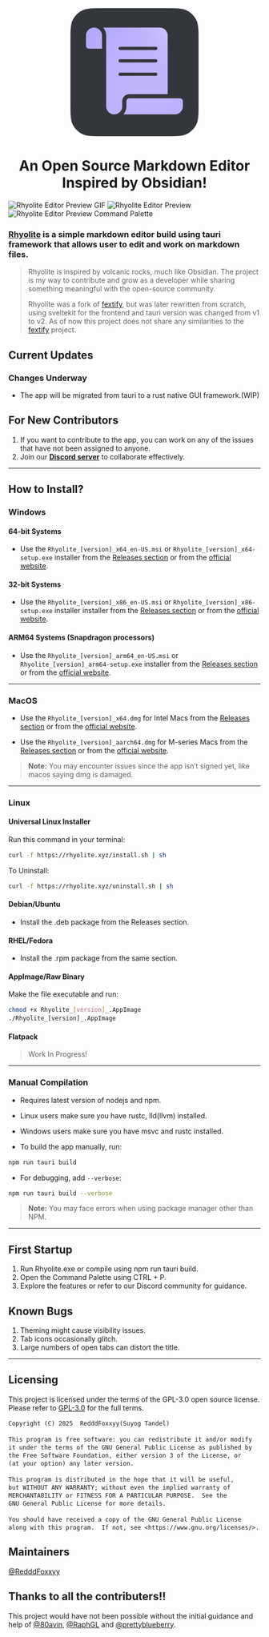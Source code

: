 <div align="center">
    <img src="./src/static/icon.png" width=256 alt="Rhyolite">
</div>

<h1 align="center">An Open Source Markdown Editor Inspired by Obsidian!</h1>

![Rhyolite Editor Preview GIF](assets/readme_gif.gif)
![Rhyolite Editor Preview](assets/Rhyolite_is_Cool!.png)
![Rhyolite Editor Preview Command Palette](assets/rhyolite_command_preview.png)

### [Rhyolite](https://rhyolite.xyz/) is a simple markdown editor build using tauri framework that allows user to edit and work on markdown files.

> Rhyolite is inspired by volcanic rocks, much like Obsidian. The project is my way to contribute and grow as a developer while sharing something meaningful with the open-source community.
>
> Rhyolite was a fork of [fextify](https://github.com/face-hh/fextify), but was later rewritten from scratch,
> using sveltekit for the frontend and tauri version was changed from v1 to v2. As of now this project does not share any similarities to the [fextify](https://github.com/face-hh/fextify) project.

## **Current Updates**

### Changes Underway

- The app will be migrated from tauri to a rust native GUI framework.(WIP)

## For New Contributors

1. If you want to contribute to the app, you can work on any of the issues that have not been assigned to anyone.
2. Join our **[Discord server](https://discord.gg/K6FAd8FTma)** to collaborate effectively.

---

## How to Install?

### **Windows**

#### 64-bit Systems

- Use the `Rhyolite_[version]_x64_en-US.msi` or `Rhyolite_[version]_x64-setup.exe` installer from the [Releases section](https://github.com/RedddFoxxyy/Rhyolite/releases) or from the [official website](https://rhyolite.xyz/).

#### 32-bit Systems

- Use the `Rhyolite_[version]_x86_en-US.msi` or `Rhyolite_[version]_x86-setup.exe` installer installer from the [Releases section](https://github.com/RedddFoxxyy/Rhyolite/releases) or from the [official website](https://rhyolite.xyz/).

#### ARM64 Systems (Snapdragon processors)

- Use the `Rhyolite_[version]_arm64_en-US.msi` or `Rhyolite_[version]_arm64-setup.exe` installer from the [Releases section](https://github.com/RedddFoxxyy/Rhyolite/releases) or from the [official website](https://rhyolite.xyz/).

---

### **MacOS**

- Use the `Rhyolite_[version]_x64.dmg` for Intel Macs from the [Releases section](https://github.com/RedddFoxxyy/Rhyolite/releases) or from the [official website](https://rhyolite.xyz/).

- Use the `Rhyolite_[version]_aarch64.dmg` for M-series Macs from the [Releases section](https://github.com/RedddFoxxyy/Rhyolite/releases) or from the [official website](https://rhyolite.xyz/).

> **Note:** You may encounter issues since the app isn’t signed yet, like macos saying dmg is damaged.

---

### **Linux**

#### Universal Linux Installer

Run this command in your terminal:

```bash
curl -f https://rhyolite.xyz/install.sh | sh
```

To Uninstall:

```bash
curl -f https://rhyolite.xyz/uninstall.sh | sh
```

#### Debian/Ubuntu

- Install the .deb package from the Releases section.

#### RHEL/Fedora

- Install the .rpm package from the same section.

#### AppImage/Raw Binary

Make the file executable and run:

```bash
chmod +x Rhyolite_[version]_.AppImage
./Rhyolite_[version]_.AppImage
```

#### Flatpack

> Work In Progress!

---

### **Manual Compilation**

- Requires latest version of nodejs and npm.
- Linux users make sure you have rustc, lld(llvm) installed.
- Windows users make sure you have msvc and rustc installed.

- To build the app manually, run:

```bash
npm run tauri build
```

- For debugging, add `--verbose`:

```bash
npm run tauri build --verbose
```

> **Note:** You may face errors when using package manager other than NPM.

---

## First Startup

1. Run Rhyolite.exe or compile using npm run tauri build.
2. Open the Command Palette using CTRL + P.
3. Explore the features or refer to our Discord community for guidance.

## Known Bugs

1. Theming might cause visibility issues.
2. Tab icons occasionally glitch.
3. Large numbers of open tabs can distort the title.

---

## Licensing

This project is licensed under the terms of the GPL-3.0 open source license. Please refer to [GPL-3.0](./LICENSE.txt) for the full terms.

```
Copyright (C) 2025  RedddFoxxyy(Suyog Tandel)

This program is free software: you can redistribute it and/or modify
it under the terms of the GNU General Public License as published by
the Free Software Foundation, either version 3 of the License, or
(at your option) any later version.

This program is distributed in the hope that it will be useful,
but WITHOUT ANY WARRANTY; without even the implied warranty of
MERCHANTABILITY or FITNESS FOR A PARTICULAR PURPOSE.  See the
GNU General Public License for more details.

You should have received a copy of the GNU General Public License
along with this program.  If not, see <https://www.gnu.org/licenses/>.
```

## Maintainers

[@RedddFoxxyy](https://github.com/RedddFoxxyy)

## Thanks to all the contributers!!

This project would have not been possible without the initial guidance and help of [@80avin](https://github.com/80avin), [@RaphGL](https://github.com/RaphGL) and [@prettyblueberry](https://github.com/prettyblueberry).
